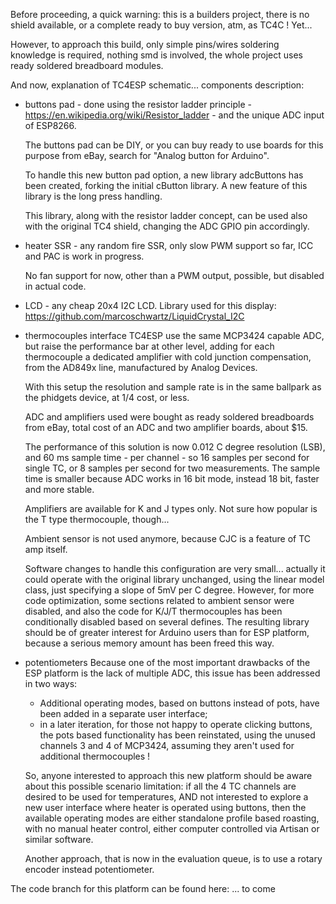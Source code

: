 Before proceeding, a quick warning: this is a builders project, there is no shield available, or a complete ready to buy version, atm, as  TC4C ! Yet...

However, to approach this build, only simple pins/wires soldering knowledge is required, nothing smd is involved, the whole project uses ready soldered breadboard modules.

And now, explanation of TC4ESP schematic... components description:

- buttons pad - done using the resistor ladder principle - https://en.wikipedia.org/wiki/Resistor_ladder - and the unique ADC input of ESP8266.
    
    The buttons pad can be DIY, or you can buy ready to use boards for this purpose from eBay, search for "Analog button for Arduino".
    
    To handle this new button pad option, a new library adcButtons has been created, forking the initial cButton library. 
    A new feature of this library is the long press handling.
    
    This library, along with the resistor ladder concept, can be used also with the original TC4 shield, changing the ADC GPIO pin accordingly.
    
- heater SSR - any random fire SSR, only slow PWM support so far, ICC and PAC is work in progress.
    
    No fan support for now, other than a PWM output, possible, but disabled in actual code.

- LCD - any cheap 20x4 I2C LCD. Library used for this display: https://github.com/marcoschwartz/LiquidCrystal_I2C

- thermocouples interface
    TC4ESP use the same MCP3424 capable ADC, but raise the performance bar at other level, adding for each thermocouple a dedicated amplifier with cold junction compensation, from the AD849x line, manufactured by Analog Devices.
    
    With this setup the resolution and sample rate is in the same ballpark as the phidgets device, at 1/4 cost, or less. 
    
    ADC and amplifiers used were bought as ready soldered breadboards from eBay, total cost of an ADC and two amplifier boards, about $15.
    
    The performance of this solution is now 0.012 C degree resolution (LSB), and 60 ms sample time - per channel - so 16 samples per second for single TC, or 8 samples per second for two measurements. 
    The sample time is smaller because ADC works in 16 bit mode, instead 18 bit, faster and more stable.
    
    Amplifiers are available for K and J types only. Not sure how popular is the T type thermocouple, though...
    
    Ambient sensor is not used anymore, because CJC is a feature of TC amp itself.
    
    Software changes to handle this configuration are very small... actually it could operate with the original library unchanged, using the linear model class, just specifying a slope of 5mV per C degree. However, for more code optimization, some sections related to ambient sensor were disabled, and also the code for K/J/T thermocouples has been conditionally disabled based on several defines. 
    The resulting library should be of greater interest for Arduino users than for ESP platform, because a serious memory amount has been freed this way.
    
- potentiometers
     Because one of the most important drawbacks of the ESP platform is the lack of multiple ADC, this issue has been addressed in two ways:
     - Additional operating modes, based on buttons instead of pots, have been added in a separate user interface;
     - in a later iteration, for those not happy to operate clicking buttons, the pots based functionality has been reinstated, using the unused channels 3 and 4 of MCP3424, assuming they aren't used for additional thermocouples !
     
     So, anyone interested to approach this new platform should be aware about this possible scenario limitation: if all the 4 TC channels are desired to be used for temperatures, AND not interested to explore a new user interface where heater is operated using buttons, then the available operating modes are either standalone profile based roasting, with no manual heater control, either computer controlled via Artisan or similar software.
     
     Another approach, that is now in the evaluation queue, is to use a rotary encoder instead potentiometer.
     
The code branch for this platform can be found here:
... to come
